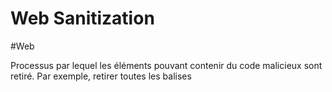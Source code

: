 # Web Sanitization
#Web 

Processus par lequel les éléments pouvant contenir du code malicieux sont retiré.
Par exemple, retirer toutes les balises <script/> d'un user input.  